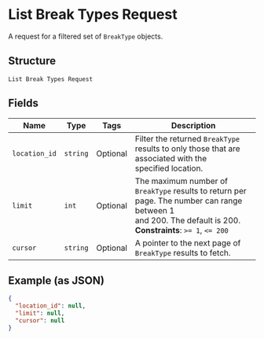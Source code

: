 
# List Break Types Request

A request for a filtered set of `BreakType` objects.

## Structure

`List Break Types Request`

## Fields

| Name | Type | Tags | Description |
|  --- | --- | --- | --- |
| `location_id` | `string` | Optional | Filter the returned `BreakType` results to only those that are associated with the<br>specified location. |
| `limit` | `int` | Optional | The maximum number of `BreakType` results to return per page. The number can range between 1<br>and 200. The default is 200.<br>**Constraints**: `>= 1`, `<= 200` |
| `cursor` | `string` | Optional | A pointer to the next page of `BreakType` results to fetch. |

## Example (as JSON)

```json
{
  "location_id": null,
  "limit": null,
  "cursor": null
}
```

